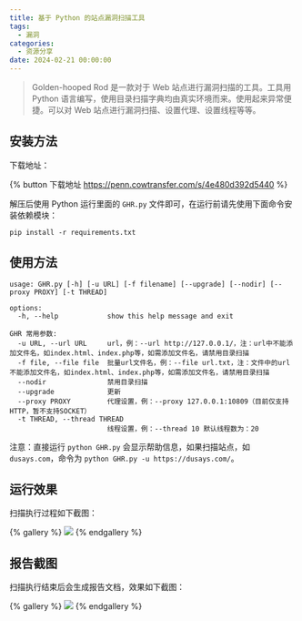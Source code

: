 ```yaml
---
title: 基于 Python 的站点漏洞扫描工具
tags:
  - 漏洞
categories:
  - 资源分享
date: 2024-02-21 00:00:00
---
```


> Golden-hooped Rod 是一款对于 Web 站点进行漏洞扫描的工具。工具用 Python 语言编写，使用目录扫描字典均由真实环境而来。使用起来异常便捷。可以对 Web 站点进行漏洞扫描、设置代理、设置线程等等。

<!-- more -->

## 安装方法

下载地址：

{% button 下载地址 https://penn.cowtransfer.com/s/4e480d392d5440 %}

解压后使用 Python 运行里面的 `GHR.py` 文件即可，在运行前请先使用下面命令安装依赖模块：

```
pip install -r requirements.txt
```

## 使用方法

```
usage: GHR.py [-h] [-u URL] [-f filename] [--upgrade] [--nodir] [--proxy PROXY] [-t THREAD]

options:
  -h, --help            show this help message and exit

GHR 常用参数:
  -u URL, --url URL     url，例：--url http://127.0.0.1/，注：url中不能添加文件名，如index.html、index.php等，如需添加文件名，请禁用目录扫描
  -f file, --file file  批量url文件名，例：--file url.txt，注：文件中的url不能添加文件名，如index.html、index.php等，如需添加文件名，请禁用目录扫描
  --nodir               禁用目录扫描
  --upgrade             更新
  --proxy PROXY         代理设置，例：--proxy 127.0.0.1:10809（目前仅支持HTTP，暂不支持SOCKET）
  -t THREAD, --thread THREAD
                        线程设置，例：--thread 10 默认线程数为：20
```

注意：直接运行 `python GHR.py` 会显示帮助信息，如果扫描站点，如 `dusays.com`，命令为 `python GHR.py -u https://dusays.com/`。

## 运行效果

扫描执行过程如下截图：

{% gallery %}
![](https://cdn.dusays.com/2024/02/679-1.jpg)
{% endgallery %}

## 报告截图

扫描执行结束后会生成报告文档，效果如下截图：

{% gallery %}
![](https://cdn.dusays.com/2024/02/679-2.jpg)
{% endgallery %}